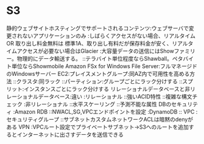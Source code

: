 # S3
静的ウェブサイトホスティングでサポートされるコンテンツ:ウェブサーバで変更されないアプリケーションのみ
:しばらくアクセスがない場合、リアルタイム OR 取り出し料金無料は 標準1A、取り出し有料だが保存料金が安く、リアルタイムアクセスが必要ない場合はGlacier
:大容量データの送信にはShowファミリー。物理的にデータ輸送する。
::テラバイト単位程度ならShawball。ペタバイト単位ならShowmobile
Amazon FSx for Windows File Server:フルマネージドのWindowsサーバー
EC2:プレイスメントグループ:同AZ内で可用性を高める方法
::クラスタ:同ラック
::パーティション:グループごとにラック分けする
::スプリット:インスタンスごとにラック分けする
リレーショナルデータベースと非リレーショナルデータベース:違い
:リレーショナル
::強いACID特性
::複雑な構文チェック
:非リレーショナル
::水平スケーリング
::予測不能な属性
DBのセキュリティ
:Amazon RDB
::NWACL,SG,VPCエンドポイントを設定
:DynamoDB
::
VPC
:セキュリティグループ
::サブネットカスタムネットワークACLは暗黙のdenyがある
VPN
:VPCルート設定でプライベートサブネット→S3へのルートを追加するとインターネットに出さすデータを送信できる

